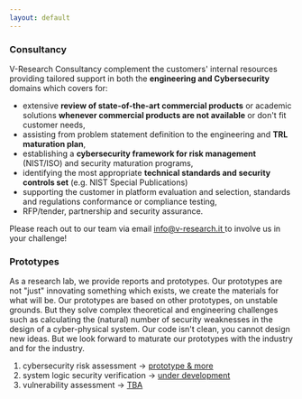 ```yaml
---
layout: default
---
```


<!-- consultancy -->
<div class="row b-cont-margin">
    <h3 class="w-100"> Consultancy </h3>
<p>
V-Research Consultancy complement the customers' internal resources providing tailored support in both the <b>engineering and Cybersecurity</b> domains which covers for:
</p>
<ul>
<li>extensive <b>review of state-of-the-art commercial products</b> or academic solutions <b>whenever commercial products are not available</b> or don't fit customer needs,</li>
<li>assisting from problem statement definition to the engineering and <b>TRL maturation plan</b>,</li>
<li>establishing a <b>cybersecurity framework for risk management</b> (NIST/ISO) and security maturation programs,</li>
<li>identifying the most appropriate <b>technical standards and security controls set</b> (e.g. NIST Special Publications)</li>
<li>supporting the customer in platform evaluation and selection, standards and regulations conformance or compliance testing,</li>
<li>RFP/tender, partnership and security assurance.</li>
</ul>
<p>
Please reach out to our team via email <a href="mailto: info@v-research.it" target="blank"> info@v-research.it </a> to involve us in your challenge!</p>
</div>

<!-- prototypes -->
<div class="row b-cont-margin">
    <h3 class="w-100"> Prototypes </h3>
    <p>
        As a research lab, we provide reports and prototypes. Our prototypes are not "just" innovating something which exists, we create the materials for what will be. Our prototypes are based on other prototypes, on unstable grounds. But they solve complex theoretical and engineering challenges such as calculating the (natural) number of security weaknesses in the design of a cyber-physical system. Our code isn't clean, you cannot design new ideas. But we look forward to maturate our prototypes with the industry and for the industry.
    </p>
    <ol>
        <li>cybersecurity risk assessment&nbsp;-> <a href="https://github.com/v-research/cybersecurity/tree/master/prototypes" target="blank">prototype & more</a></li>
        <li>system logic security verification&nbsp;-> <a href="https://github.com/v-research/cybersecurity/tree/master/prototypes" target="blank">under development</a></li>
        <li>vulnerability assessment&nbsp;-> <a href="https://github.com/v-research/cybersecurity/tree/master/prototypes" target="blank">TBA</a></li>
    </ol>
</div>

